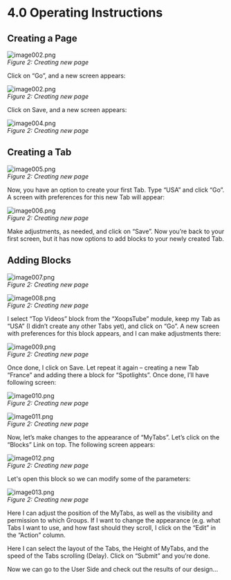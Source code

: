 # 4.0 Operating Instructions

## Creating a Page

![image002.png](../assets/image002.png)  
*Figure 2: Creating new page*
 
Click on “Go”, and a new screen appears:

![image002.png](../assets/image003.png)  
*Figure 2: Creating new page*

Click on Save, and a new screen appears:

![image004.png](../assets/image004.png)  
*Figure 2: Creating new page*

## Creating a Tab

![image005.png](../assets/image005.png)  
*Figure 2: Creating new page*

Now, you have an option to create your first Tab. Type “USA” and click “Go”. A screen with preferences for this new Tab will appear:

![image006.png](../assets/image006.png)  
*Figure 2: Creating new page*

 
Make adjustments, as needed, and click on “Save”. Now you’re back to your first screen, but it has now options to add blocks to your newly created Tab. 
 
## Adding Blocks

![image007.png](../assets/image007.png)  
*Figure 2: Creating new page*

![image008.png](../assets/image008.png)  
*Figure 2: Creating new page*
 
I select “Top Videos” block from the “XoopsTube” module, keep my Tab as “USA” (I didn’t create any other Tabs yet), and click on “Go”. A new screen with preferences for this block appears, and I can make adjustments there: 

![image009.png](../assets/image009.png)  
*Figure 2: Creating new page*
 
Once done, I click on Save.
Let repeat it again – creating a new Tab “France” and adding there a block for “Spotlights”. Once done, I’ll have following screen:

![image010.png](../assets/image010.png)  
*Figure 2: Creating new page*


![image011.png](../assets/image011.png)  
*Figure 2: Creating new page*

Now, let’s make changes to the appearance of “MyTabs”. Let’s click on the “Blocks” Link on top. The following screen appears:

![image012.png](../assets/image012.png)  
*Figure 2: Creating new page*

Let's open this block so we can modify some of the parameters:

![image013.png](../assets/image013.png)  
*Figure 2: Creating new page*
 
Here I can adjust the position of the MyTabs, as well as the visibility and permission to which Groups.  If I want to change the appearance (e.g. what Tabs I want to use, and how fast should they scroll, I click on the “Edit” in the “Action” column.

Here I can select the layout of the Tabs, the Height of MyTabs, and the speed of the Tabs scrolling (Delay). Click on “Submit” and you’re done.

Now we can go to the User Side and check out the results of our design...


